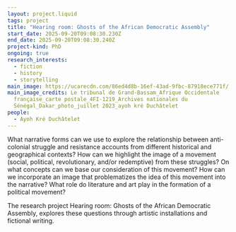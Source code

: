 ```yaml
---
layout: project.liquid
tags: project
title: "Hearing room: Ghosts of the African Democratic Assembly"
start_date: 2025-09-20T09:08:30.230Z
end_date: 2025-09-20T09:08:30.240Z
project-kind: PhD
ongoing: true
research_interests:
  - fiction
  - history
  - storytelling
main_image: https://ucarecdn.com/86ed4d8b-16ef-43ad-9fbc-87918ece771f/
main_image_credits: Le tribunal de Grand-Bassam_Afrique Occidentale
  française_carte postale_4FI-1219_Archives nationales du
  Sénégal_Dakar_photo_juillet 2023_ayoh kré Duchâtelet
people:
  - Ayoh Kré Duchâtelet
---
```

What narrative forms can we use to explore the relationship between anti-colonial struggle and resistance accounts from different historical and geographical contexts? How can we highlight the image of a movement (social, political, revolutionary, and/or redemptive) from these struggles? On what concepts can we base our consideration of this movement? How can we incorporate an image that problematizes the idea of this movement into the narrative? What role do literature and art play in the formation of a political movement?

The research project Hearing room: Ghosts of the African Democratic Assembly, explores these questions through artistic installations and fictional writing.